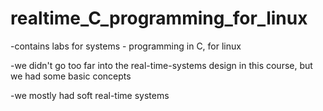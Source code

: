 # realtime_C_programming_for_linux

-contains labs for systems - programming in C, for linux

-we didn't go too far into the real-time-systems design in this course, but we had some basic concepts

-we mostly had soft real-time systems
